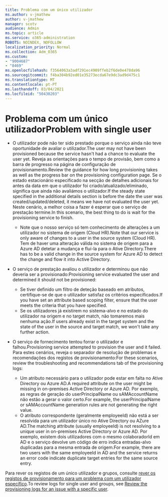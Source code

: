 ```yaml
---
title: Problema com um único utilizador
ms.author: v-jmathew
author: v-jmathew
manager: scotv
audience: Admin
ms.topic: article
ms.service: o365-administration
ROBOTS: NOINDEX, NOFOLLOW
localization_priority: Normal
ms.collection: Adm_O365
ms.custom:
- "9004687"
- "8469"
ms.openlocfilehash: f3564063a3adf291ec4909ffeb2f6de0e478da96
ms.sourcegitcommit: f4ba304b92ed01e35273ecda67e9dc3ad9d475c1
ms.translationtype: MT
ms.contentlocale: pt-PT
ms.lasthandoff: 03/04/2021
ms.locfileid: "50430203"
---
```

# <a name="problem-with-single-user"></a><span data-ttu-id="a803b-102">Problema com um único utilizador</span><span class="sxs-lookup"><span data-stu-id="a803b-102">Problem with single user</span></span>

- <span data-ttu-id="a803b-103">O utilizador pode não ter sido prestado porque o serviço ainda não teve oportunidade de avaliar o utilizador.</span><span class="sxs-lookup"><span data-stu-id="a803b-103">The user may not have been provisioned because the service hasn't had a chance to evaluate the user yet.</span></span> <span data-ttu-id="a803b-104">Reveja as orientações para o tempo de provisão, bem como a barra de progresso na página de configuração de provisionamento.</span><span class="sxs-lookup"><span data-stu-id="a803b-104">Review the guidance for how long provisioning takes as well as the progress bar on the provisioning configuration page.</span></span> <span data-ttu-id="a803b-105">Se o estado estacionário especificado na secção de detalhes adicionais for antes da data em que o utilizador foi criado/atualizado/eliminado, significa que ainda não avaliámos o utilizador.</span><span class="sxs-lookup"><span data-stu-id="a803b-105">If the steady state specified in the additional details section is before the date the user was created/updated/deleted, it means we have not evaluated the user yet.</span></span> <span data-ttu-id="a803b-106">Neste cenário, a melhor coisa a fazer é esperar que o serviço de prestação termine.</span><span class="sxs-lookup"><span data-stu-id="a803b-106">In this scenario, the best thing to do is wait for the provisioning service to finish.</span></span>

  - <span data-ttu-id="a803b-107">Note que o nosso serviço só tem conhecimento de alterações a um utilizador no sistema de origem (Cloud HR).</span><span class="sxs-lookup"><span data-stu-id="a803b-107">Note that our service is only aware of changes to a user in the source system (Cloud HR).</span></span> <span data-ttu-id="a803b-108">Tem de haver uma alteração válida no sistema de origem para a Azure AD detetar a mudança e fluí-la para o Ative Directory.</span><span class="sxs-lookup"><span data-stu-id="a803b-108">There has to be a valid change in the source system for Azure AD to detect the change and flow it into Active Directory.</span></span>
- <span data-ttu-id="a803b-109">O serviço de prestação avaliou o utilizador e determinou que não deveria ser a provisionado:</span><span class="sxs-lookup"><span data-stu-id="a803b-109">Provisioning service evaluated the user and determined it should not be provisioned:</span></span>
  - <span data-ttu-id="a803b-110">Se tiver definido um filtro de deteção baseado em atributos, certifique-se de que o utilizador satisfaz os critérios especificados.</span><span class="sxs-lookup"><span data-stu-id="a803b-110">If you have set an attribute based scoping filter, ensure that the user meets the criteria that you have specified.</span></span>
  - <span data-ttu-id="a803b-111">Se os utilizadores já existirem no sistema-alvo e no estado do utilizador na origem e no target match, não tomaremos mais nenhuma ação.</span><span class="sxs-lookup"><span data-stu-id="a803b-111">If users already exist in the target system and the state of the user in the source and target match, we won't take any further action.</span></span>
- <span data-ttu-id="a803b-112">O serviço de fornecimento tentou forrar o utilizador e falhou.</span><span class="sxs-lookup"><span data-stu-id="a803b-112">Provisioning service attempted to provision the user and it failed.</span></span> <span data-ttu-id="a803b-113">Para estes cenários, reveja o separador de resolução de problemas e recomendações dos registos de provisionamento:</span><span class="sxs-lookup"><span data-stu-id="a803b-113">For these scenarios, review the troubleshooting and recommendations tab of the provisioning logs:</span></span>
  - <span data-ttu-id="a803b-114">Um atributo necessário para o utilizador pode estar em falta no Ative Directory ou Azure AD.</span><span class="sxs-lookup"><span data-stu-id="a803b-114">A required attribute on the user might be missing in on-premises Active Directory or Azure AD.</span></span> <span data-ttu-id="a803b-115">Por exemplo, as regras de geração do userPrincipalName ou sAMAccountName não estão a gerar o valor certo.</span><span class="sxs-lookup"><span data-stu-id="a803b-115">For example, the userPrincipalName or sAMAccountName generation rules are not generating the right value.</span></span>
  - <span data-ttu-id="a803b-116">O atributo correspondente (geralmente employeeId) não está a ser resolvida para um utilizador único no Ative Directory ou AZure AD.</span><span class="sxs-lookup"><span data-stu-id="a803b-116">The matching attribute (usually employeeId) is not resolving to a unique user in on-premises Active Directory or Azure AD.</span></span> <span data-ttu-id="a803b-117">Por exemplo, existem dois utilizadores com o mesmo colaboradorId em AD e o serviço devolve um código de erro indica entradas-alvo duplicadas para a mesma entrada de origem.</span><span class="sxs-lookup"><span data-stu-id="a803b-117">For example, there are two users with the same employeeId in AD and the service returns an error code indicate duplicate target entries for the same source entry.</span></span>

<span data-ttu-id="a803b-118">Para rever os registos de um único utilizador e grupos, consulte [rever os registos de provisionamento para um problema com um utilizador específico](https://docs.microsoft.com/azure/active-directory/reports-monitoring/concept-provisioning-logs).</span><span class="sxs-lookup"><span data-stu-id="a803b-118">To review logs for single user and groups, see [Review the provisioning logs for an issue with a specific user](https://docs.microsoft.com/azure/active-directory/reports-monitoring/concept-provisioning-logs).</span></span>
